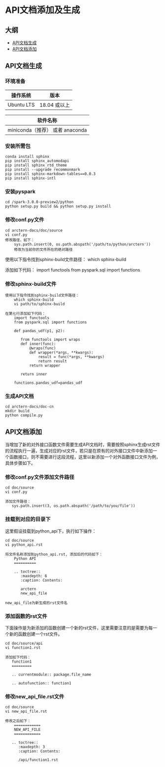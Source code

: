 # API文档添加及生成

## 大纲
* [API文档生成](#create)
* [API文档添加](#add)

## <span id = "create">API文档生成</span>

### 环境准备

操作系统  | 版本
:-----------:|:----------:
Ubuntu LTS  | 18.04 或以上

|软件名称  |
|:-----------:|
|miniconda（推荐） 或者 anaconda  |

### 安装所需包

```
conda install sphinx
pip install sphinx_automodapi
pip install sphinx_rtd_theme
pip install --upgrade recommonmark
pip install sphinx-markdown-tables==0.0.3
pip install sphinx-intl
```

### 安装pyspark

```
cd /spark-3.0.0-preview2/python
python setup.py build && python setup.py install
```

### 修改conf.py文件

```
cd arctern-docs/doc/source
vi conf.py
修改路径，如下：
    sys.path.insert(0, os.path.abspath('/path/to/python/arctern'))
	修改为当前你的文件所在的绝对路径
```
使用以下指令找到sphinx-build文件路径：
    which sphinx-build
	
添加如下代码：
    import functools
    from pyspark.sql import functions

### 修改sphinx-build文件

```
使用以下指令找到sphinx-build文件路径：
    which sphinx-build
    vi path/to/sphinx-build
	
在第七行添加如下代码：
    import functools
    from pyspark.sql import functions

    def pandas_udf(p1, p2):

       from functools import wraps
       def inner(func):
           @wraps(func)
           def wrapper(*args, **kwargs):
               result = func(*args, **kwargs)
               return result
           return wrapper

       return inner

    functions.pandas_udf=pandas_udf
```

### 生成API文档

```shell
cd arctern-docs/doc-cn
mkdir build
python compile.py
```

## <span id = "add">API文档添加</span>

当增加了新的对外接口函数文件需要生成API文档时，需要按照sphinx生成rst文件的流程执行一遍，生成对应的rst文件，若只是在原有的对外接口文件中新添加一个函数接口，则不需要进行这段流程，这里以新添加一个对外函数接口文件为例，具体步骤如下。

### 修改conf.py文件添加文件路径

```
cd doc/source
vi conf.py

添加文件路径：
   sys.path.insert(3, os.path.abspath('/path/to/you/file'))
```

### 挂载到对应的目录下

这里假设挂载到python_api下，执行如下操作：

```
cd doc/source
vi python_api.rst

将文件名称添加到python_api.rst, 添加后的代码如下：
    Python API
    ==========

    .. toctree::
       :maxdepth: 6
       :caption: Contents:

       arctern
       new_api_file

new_api_file为新生成的rst文件名
```

### 添加函数的rst文件

下面操作是为新添加的函数创建一个新的rst文件，这里需要注意的是需要为每一个新的函数创建一个rst文件。

```
cd doc/source/api
vi function1.rst

添加如下代码：
   function1
   =========

   .. currentmodule:: package.file_name

   .. autofunction:: function1
```

### 修改new_api_file.rst文件

```
cd doc/source
vi new_api_file.rst

修改之后如下：
    ============
    NEW_API_FILE
    ============

   .. toctree::
      :maxdepth: 3
      :caption: Contents:

      /api/function1.rst
```